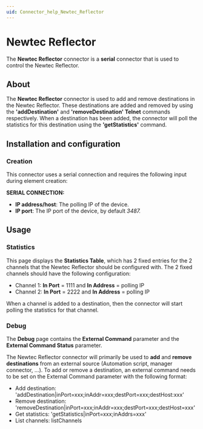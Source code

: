 ```yaml
---
uid: Connector_help_Newtec_Reflector
---
```


# Newtec Reflector

The **Newtec Reflector** connector is a **serial** connector that is used to control the Newtec Reflector.

## About

The **Newtec Reflector** connector is used to add and remove destinations in the Newtec Reflector. These destinations are added and removed by using the **'addDestination'** and **'removeDestination' Telnet** commands respectively. When a destination has been added, the connector will poll the statistics for this destination using the **'getStatistics'** command.

## Installation and configuration

### Creation

This connector uses a serial connection and requires the following input during element creation:

**SERIAL CONNECTION:**

- **IP address/host**: The polling IP of the device.
- **IP port**: The IP port of the device, by default *3487.*

## Usage

### Statistics

This page displays the **Statistics Table**, which has 2 fixed entries for the 2 channels that the Newtec Reflector should be configured with. The 2 fixed channels should have the following configuration:

- Channel 1: **In Port** = 1111 and **In Address** = polling IP
- Channel 2: **In Port** = 2222 and **In Address** = polling IP

When a channel is added to a destination, then the connector will start polling the statistics for that channel.

### Debug

The **Debug** page contains the **External Command** parameter and the **External Command Status** parameter.

The Newtec Reflector connector will primarily be used to **add** and **remove destinations** from an external source (Automation script, manager connector, ...). To add or remove a destination, an external command needs to be set on the External Command parameter with the following format:

- Add destination: 'addDestination\|inPort=xxx;inAddr=xxx;destPort=xxx;destHost:xxx'
- Remove destination: 'removeDestination\|inPort=xxx;inAddr=xxx;destPort=xxx;destHost=xxx'
- Get statistics: 'getStatistics\|inPort=xxx;inAddrs=xxx'
- List channels: listChannels

